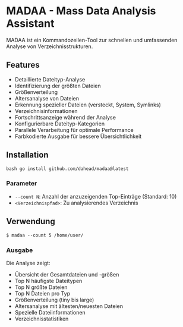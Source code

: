 # MADAA - Mass Data Analysis Assistant

MADAA ist ein Kommandozeilen-Tool zur schnellen und umfassenden Analyse von Verzeichnisstrukturen.

## Features

- Detaillierte Dateityp-Analyse
- Identifizierung der größten Dateien
- Größenverteilung
- Altersanalyse von Dateien
- Erkennung spezieller Dateien (versteckt, System, Symlinks)
- Verzeichnisinformationen
- Fortschrittsanzeige während der Analyse
- Konfigurierbare Dateityp-Kategorien
- Parallele Verarbeitung für optimale Performance
- Farbkodierte Ausgabe für bessere Übersichtlichkeit

## Installation

```
bash go install github.com/dahead/madaa@latest
```

### Parameter

- `--count N`: Anzahl der anzuzeigenden Top-Einträge (Standard: 10)
- `<Verzeichnispfad>`: Zu analysierendes Verzeichnis


## Verwendung

```
$ madaa --count 5 /home/user/
```

### Ausgabe

Die Analyse zeigt:
- Übersicht der Gesamtdateien und -größen
- Top N häufigste Dateitypen
- Top N größte Dateien
- Top N Dateien pro Typ
- Größenverteilung (tiny bis large)
- Altersanalyse mit ältesten/neuesten Dateien
- Spezielle Dateiinformationen
- Verzeichnisstatistiken
